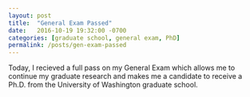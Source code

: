 ```yaml
---
layout: post
title:  "General Exam Passed"
date:   2016-10-19 19:32:00 -0700
categories: [graduate school, general exam, PhD]
permalink: /posts/gen-exam-passed
---
```



Today, I recieved a full pass on my General Exam which allows
me to continue my graduate research and makes me a candidate
to receive a Ph.D. from the University of Washington graduate
school.
